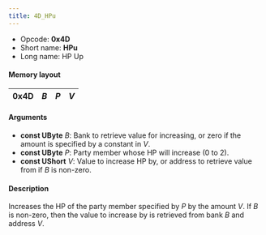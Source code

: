 ```yaml
---
title: 4D_HPu
---
```


- Opcode: **0x4D**
- Short name: **HPu**
- Long name: HP Up

#### Memory layout

| 0x4D | *B* | *P* | *V* |
|------|-----|-----|-----|

#### Arguments

- **const UByte** *B*: Bank to retrieve value for increasing, or zero if the amount is specified by a constant in *V*.
- **const UByte** *P*: Party member whose HP will increase (0 to 2).
- **const UShort** *V*: Value to increase HP by, or address to retrieve value from if *B* is non-zero.

#### Description

Increases the HP of the party member specified by *P* by the amount *V*. If *B* is non-zero, then the value to increase by is retrieved from bank *B* and address *V*.
